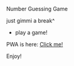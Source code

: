 Number Guessing Game

just gimmi a break^
- play a game!

PWA is here:
<a href='https://polite-marigold-111a6f.netlify.app' alt='netlify_url_pwa' target='_blank'>Click me!</a>



Enjoy!
